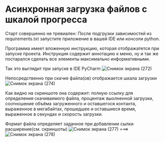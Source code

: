 # Асинхронная загрузка файлов с шкалой прогресса
Старт совершенно не тревиален:
После подгрузки зависимостей из requirements.txt запустите приложение в вашей IDE или консоли python.

Программа имеет вложенную инструкцию, которая отображатется при запуске проекта.
Инструкция содержит аннотацию к меню, ну и так же постарался сделать все элементы максимально информативными.

Так это выглядит при запуске в IDE PyCharm
![Снимок экрана (272)](https://github.com/TimurKarkoshin/async_download_with_progressbar/assets/144448914/2c3c6fb6-3142-49d7-bb7b-cda5f2579b83)

Непосредственно при скачке файла(ов) отображается шкала загрузки
![Снимок экрана (274)](https://github.com/TimurKarkoshin/async_download_with_progressbar/assets/144448914/afbc01e9-750a-4ac4-a813-382b89eef276)

Как видно на скриншоте она содержит: полную ссылку для определения скачиваемого файла, процентаж выолненной загрузки, соотношение объёма загруженного и оставшегося контанта, выраженное в мегабайтах, прошедшее и оставшиеся время, выраженное в секундах и скорость загрузки.

Формат файла определяет заданное при добавлении сылки расширение(см. скриншоты)
![Снимок экрана (277)](https://github.com/TimurKarkoshin/async_download_with_progressbar/assets/144448914/72954e0a-31dc-46a0-a0b1-ec4aab6ac737)
===>
![Снимок экрана (278)](https://github.com/TimurKarkoshin/async_download_with_progressbar/assets/144448914/c8cfa2ea-9ea2-484d-8d04-de995e61343e)
